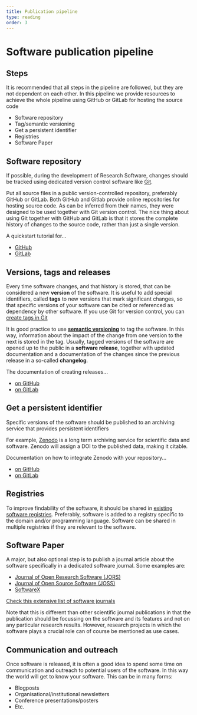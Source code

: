 ```yaml
---
title: Publication pipeline
type: reading
order: 3
---
```


# Software publication pipeline

## Steps

It is recommended that all steps in the pipeline are followed, but they are not dependent on each other. In this pipeline we provide resources to achieve the whole pipeline using GitHub or GitLab for hosting the source code 
* Software repository
* Tag/semantic versioning
* Get a persistent identifier
* Registries
* Software Paper


## Software repository

If possible, during the development of Research Software, changes should be tracked using dedicated version control software like [Git](https://git-scm.com/).  

Put all source files in a public version-controlled repository, preferably GitHub or GitLab. Both GitHub and Gitlab provide online repositories for hosting source code. As can be inferred from their names, they were designed to be used together with Git version control.  The nice thing about using Git together with GitHub and GitLab is that it stores the complete history of changes to the source code, rather than just a single version. 

A quickstart tutorial for...

* [GitHub](https://docs.github.com/en/get-started/quickstart/create-a-repo)
* [GitLab](https://docs.gitlab.com/ee/user/project/index.html)


## Versions, tags and releases
Every time software changes, and that history is stored, that can be considered a new **version** of the software. It is useful to add special identifiers, called **tags** to new versions that mark significant changes, so that specific versions of your software can be cited or referenced as dependency by other software. If you use Git for version control, you can [create tags in Git](https://git-scm.com/book/en/v2/Git-Basics-Tagging)

It is good practice to use **[semantic versioning](https://semver.org/)** to tag the software. In this way, information about the impact of the change from one version to the next is stored in the tag. Usually, tagged versions of the software are opened up to the public in a **software release**, together with updated documentation and a documentation of the changes since the previous release in a so-called **changelog**.

The documentation of creating releases... 

* [on GitHub](https://docs.github.com/en/repositories/releasing-projects-on-github)
* [on GitLab](https://docs.gitlab.com/ee/user/project/releases/)


## Get a persistent identifier
Specific versions of the software should be published to an archiving service that provides persistent identifiers

For example, [Zenodo](https://zenodo.org/) is a long term archiving service for scientific data and software.
Zenodo will assign a DOI to the published data, making it citable.

Documentation on how to integrate Zenodo with your repository...

* [on GitHub](https://docs.github.com/en/repositories/archiving-a-github-repository/referencing-and-citing-content)
* [on GitLab](https://gitlab.com/sbeniamine/gitlab2zenodo)


## Registries
To improve findability of the software, it should be shared in [existing software registries](https://github.com/NLeSC/awesome-research-software-registries). Preferably, software is added to a registry specific to the domain and/or programming language. Software can be shared in multiple registries if they are relevant to the software. 


## Software Paper
A major, but also optional step is to publish a journal article about the software specifically in a dedicated software journal. Some examples are:

* [Journal of Open Research Software (JORS)](https://openresearchsoftware.metajnl.com/)
* [Journal of Open Source Software (JOSS)](https://joss.theoj.org/)
* [SoftwareX](https://www.sciencedirect.com/journal/softwarex)

[Check this extensive list of software journals](https://www.software.ac.uk/top-tip/which-journals-should-i-publish-my-software)

Note that this is different than other scientific journal publications in that the publication should be focussing on the software and its features and not on any particular research results. However, research projects in which the software plays a crucial role can of course be mentioned as use cases. 

## Communication and outreach
Once software is released, it is often a good idea to spend some time on communication and outreach to potential users of the software. In this way the world will get to know your software. This can be in many forms:

* Blogposts
* Organisational/institutional newsletters
* Conference presentations/posters
* Etc.
